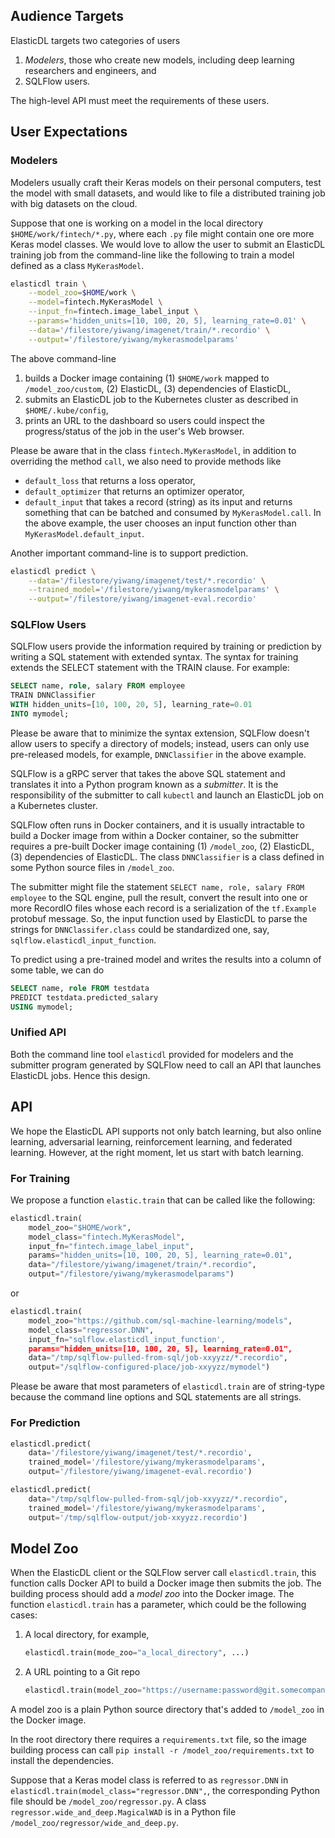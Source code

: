 ## Audience Targets

ElasticDL targets two categories of users

1. *Modelers*, those who create new models, including deep learning researchers and engineers, and
1. SQLFlow users.

The high-level API must meet the requirements of these users.

## User Expectations

### Modelers

Modelers usually craft their Keras models on their personal computers, test the model with small datasets, and would like to file a distributed training job with big datasets on the cloud.

Suppose that one is working on a model in the local directory `$HOME/work/fintech/*.py`, where each `.py` file might contain one ore more Keras model classes. We would love to allow the user to submit an ElasticDL training job from the command-line like the following to train a model defined as a class `MyKerasModel`.

```bash
elasticdl train \
    --model_zoo=$HOME/work \
    --model=fintech.MyKerasModel \
    --input_fn=fintech.image_label_input \
    --params='hidden_units=[10, 100, 20, 5], learning_rate=0.01' \
    --data='/filestore/yiwang/imagenet/train/*.recordio' \
    --output='/filestore/yiwang/mykerasmodelparams'
```

The above command-line 

1. builds a Docker image containing (1) `$HOME/work` mapped to `/model_zoo/custom`, (2) ElasticDL, (3) dependencies of ElasticDL,
1. submits an ElasticDL job to the Kubernetes cluster as described in `$HOME/.kube/config`,
1. prints an URL to the dashboard so users could inspect the progress/status of the job in the user's Web browser.

Please be aware that in the class `fintech.MyKerasModel`, in addition to overriding the method `call`, we also need to provide methods like

- `default_loss` that returns a loss operator,
- `default_optimizer` that returns an optimizer operator,
- `default_input` that takes a record (string) as its input and returns something that can be batched and consumed by `MyKerasModel.call`.  In the above example, the user chooses an input function other than `MyKerasModel.default_input`.

Another important command-line is to support prediction.

```bash
elasticdl predict \
    --data='/filestore/yiwang/imagenet/test/*.recordio' \
    --trained_model='/filestore/yiwang/mykerasmodelparams' \
    --output='/filestore/yiwang/imagenet-eval.recordio'
```

### SQLFlow Users

SQLFlow users provide the information required by training or prediction by writing a SQL statement with extended syntax.  The syntax for training extends the SELECT statement with the TRAIN clause.  For example:

```sql
SELECT name, role, salary FROM employee 
TRAIN DNNClassifier 
WITH hidden_units=[10, 100, 20, 5], learning_rate=0.01
INTO mymodel;
```

Please be aware that to minimize the syntax extension, SQLFlow doesn't allow users to specify a directory of models; instead, users can only use pre-released models, for example, `DNNClassifier` in the above example.

SQLFlow is a gRPC server that takes the above SQL statement and translates it into a Python program known as a *submitter*.  It is the responsibility of the submitter to call `kubectl` and launch an ElasticDL job on a Kubernetes cluster.

SQLFlow often runs in Docker containers, and it is usually intractable to build a Docker image from within a Docker container, so the submitter requires a pre-built Docker image containing (1) `/model_zoo`, (2) ElasticDL, (3) dependencies of ElasticDL.  The class `DNNClassifier` is a class defined in some Python source files in `/model_zoo`.

The submitter might file the statement `SELECT name, role, salary FROM employee` to the SQL engine, pull the result, convert the result into one or more RecordIO files whose each record is a serialization of the `tf.Example` protobuf message. So, the input function used by ElasticDL to parse the strings for `DNNClassifer.class` could be standardized one, say, `sqlflow.elasticdl_input_function`.

To predict using a pre-trained model and writes the results into a column of some table, we can do

```sql
SELECT name, role FROM testdata
PREDICT testdata.predicted_salary
USING mymodel;
```

### Unified API

Both the command line tool `elasticdl` provided for modelers and the submitter program generated by SQLFlow need to call an API that launches ElasticDL jobs.  Hence this design.

## API

We hope the ElasticDL API supports not only batch learning, but also online learning, adversarial learning, reinforcement learning, and federated learning.  However, at the right moment, let us start with batch learning.

### For Training

We propose a function `elastic.train` that can be called like the following:

```python
elasticdl.train(
    model_zoo="$HOME/work",
    model_class="fintech.MyKerasModel", 
    input_fn="fintech.image_label_input",
    params="hidden_units=[10, 100, 20, 5], learning_rate=0.01",
    data="/filestore/yiwang/imagenet/train/*.recordio",
    output="/filestore/yiwang/mykerasmodelparams")
```

or

```python
elasticdl.train(
    model_zoo="https://github.com/sql-machine-learning/models",
    model_class="regressor.DNN", 
    input_fn="sqlflow.elasticdl_input_function',
    params="hidden_units=[10, 100, 20, 5], learning_rate=0.01",
    data="/tmp/sqlflow-pulled-from-sql/job-xxyyzz/*.recordio",
    output="/sqlflow-configured-place/job-xxyyzz/mymodel")
```

Please be aware that most parameters of `elasticdl.train` are of string-type because the command line options and SQL statements are all strings.

### For Prediction

```python
elasticdl.predict(
    data='/filestore/yiwang/imagenet/test/*.recordio',
    trained_model='/filestore/yiwang/mykerasmodelparams',
    output='/filestore/yiwang/imagenet-eval.recordio')
```

```python
elasticdl.predict(
    data="/tmp/sqlflow-pulled-from-sql/job-xxyyzz/*.recordio",
    trained_model='/filestore/yiwang/mykerasmodelparams',
    output='/tmp/sqlflow-output/job-xxyyzz.recordio')
```

## Model Zoo

When the ElasticDL client or the SQLFlow server call `elasticdl.train`, this function calls Docker API to build a Docker image then submits the job.  The building process should add a *model zoo* into the Docker image.  The function `elasticdl.train` has a parameter, which could be the following cases:

1. A local directory, for example,

   ```python
   elasticdl.train(mode_zoo="a_local_directory", ...)
   ```
   
1. A URL pointing to a Git repo

   ```python
   elasticdl.train(model_zoo="https://username:password@git.somecompany.com/sql-machine-learning/models", ...)
   ```

A model zoo is a plain Python source directory that's added to `/model_zoo` in the Docker image.

In the root directory there requires a `requirements.txt` file, so the image building process can call `pip install -r /model_zoo/requirements.txt` to install the dependencies.

Suppose that a Keras model class is referred to as `regressor.DNN` in `elasticdl.train(model_class="regressor.DNN",`, the corresponding Python file should be `/model_zoo/regressor.py`.  A class `regressor.wide_and_deep.MagicalWAD` is in a Python file `/model_zoo/regressor/wide_and_deep.py`.
